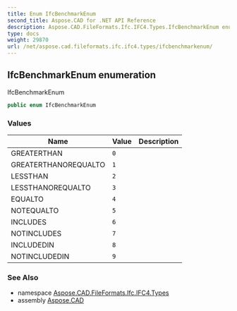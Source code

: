 ```yaml
---
title: Enum IfcBenchmarkEnum
second_title: Aspose.CAD for .NET API Reference
description: Aspose.CAD.FileFormats.Ifc.IFC4.Types.IfcBenchmarkEnum enum. IfcBenchmarkEnum
type: docs
weight: 29870
url: /net/aspose.cad.fileformats.ifc.ifc4.types/ifcbenchmarkenum/
---
```

## IfcBenchmarkEnum enumeration

IfcBenchmarkEnum

```csharp
public enum IfcBenchmarkEnum
```

### Values

| Name | Value | Description |
| --- | --- | --- |
| GREATERTHAN | `0` |  |
| GREATERTHANOREQUALTO | `1` |  |
| LESSTHAN | `2` |  |
| LESSTHANOREQUALTO | `3` |  |
| EQUALTO | `4` |  |
| NOTEQUALTO | `5` |  |
| INCLUDES | `6` |  |
| NOTINCLUDES | `7` |  |
| INCLUDEDIN | `8` |  |
| NOTINCLUDEDIN | `9` |  |

### See Also

* namespace [Aspose.CAD.FileFormats.Ifc.IFC4.Types](../../aspose.cad.fileformats.ifc.ifc4.types/)
* assembly [Aspose.CAD](../../)


